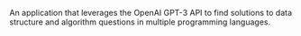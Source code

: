 An application that leverages the OpenAI GPT-3 API to find solutions to data structure and algorithm questions in multiple programming languages.
